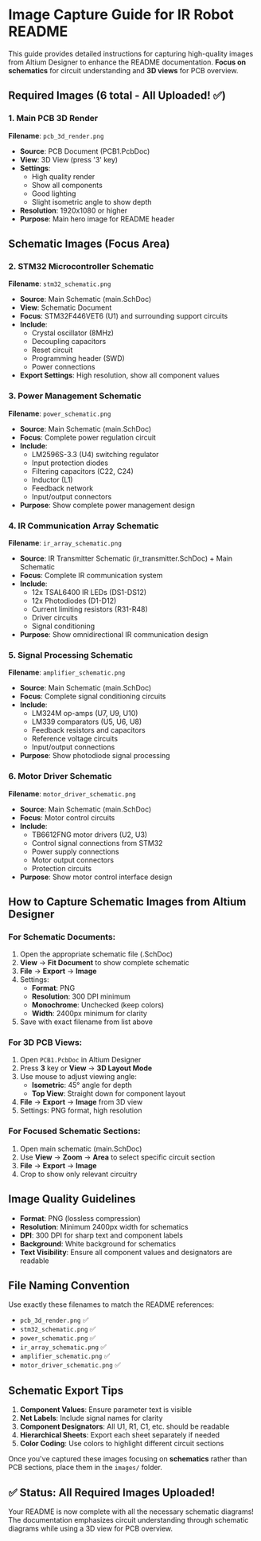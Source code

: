 # Image Capture Guide for IR Robot README

This guide provides detailed instructions for capturing high-quality images from Altium Designer to enhance the README documentation. **Focus on schematics** for circuit understanding and **3D views** for PCB overview.

## Required Images (6 total - All Uploaded! ✅)

### 1. Main PCB 3D Render
**Filename**: `pcb_3d_render.png`
- **Source**: PCB Document (PCB1.PcbDoc)
- **View**: 3D View (press '3' key)
- **Settings**: 
  - High quality render
  - Show all components
  - Good lighting
  - Slight isometric angle to show depth
- **Resolution**: 1920x1080 or higher
- **Purpose**: Main hero image for README header

## Schematic Images (Focus Area)

### 2. STM32 Microcontroller Schematic
**Filename**: `stm32_schematic.png`
- **Source**: Main Schematic (main.SchDoc)
- **View**: Schematic Document
- **Focus**: STM32F446VET6 (U1) and surrounding support circuits
- **Include**: 
  - Crystal oscillator (8MHz)
  - Decoupling capacitors
  - Reset circuit
  - Programming header (SWD)
  - Power connections
- **Export Settings**: High resolution, show all component values

### 3. Power Management Schematic
**Filename**: `power_schematic.png`
- **Source**: Main Schematic (main.SchDoc)
- **Focus**: Complete power regulation circuit
- **Include**: 
  - LM2596S-3.3 (U4) switching regulator
  - Input protection diodes
  - Filtering capacitors (C22, C24)
  - Inductor (L1)
  - Feedback network
  - Input/output connectors
- **Purpose**: Show complete power management design

### 4. IR Communication Array Schematic
**Filename**: `ir_array_schematic.png`
- **Source**: IR Transmitter Schematic (ir_transmitter.SchDoc) + Main Schematic
- **Focus**: Complete IR communication system
- **Include**: 
  - 12x TSAL6400 IR LEDs (DS1-DS12)
  - 12x Photodiodes (D1-D12)
  - Current limiting resistors (R31-R48)
  - Driver circuits
  - Signal conditioning
- **Purpose**: Show omnidirectional IR communication design

### 5. Signal Processing Schematic
**Filename**: `amplifier_schematic.png`
- **Source**: Main Schematic (main.SchDoc)
- **Focus**: Complete signal conditioning circuits
- **Include**: 
  - LM324M op-amps (U7, U9, U10)
  - LM339 comparators (U5, U6, U8)
  - Feedback resistors and capacitors
  - Reference voltage circuits
  - Input/output connections
- **Purpose**: Show photodiode signal processing

### 6. Motor Driver Schematic
**Filename**: `motor_driver_schematic.png`
- **Source**: Main Schematic (main.SchDoc)
- **Focus**: Motor control circuits
- **Include**: 
  - TB6612FNG motor drivers (U2, U3)
  - Control signal connections from STM32
  - Power supply connections
  - Motor output connectors
  - Protection circuits
- **Purpose**: Show motor control interface design

## How to Capture Schematic Images from Altium Designer

### For Schematic Documents:
1. Open the appropriate schematic file (.SchDoc)
2. **View** → **Fit Document** to show complete schematic
3. **File** → **Export** → **Image**
4. Settings:
   - **Format**: PNG
   - **Resolution**: 300 DPI minimum
   - **Monochrome**: Unchecked (keep colors)
   - **Width**: 2400px minimum for clarity
5. Save with exact filename from list above

### For 3D PCB Views:
1. Open `PCB1.PcbDoc` in Altium Designer
2. Press **3** key or **View** → **3D Layout Mode**
3. Use mouse to adjust viewing angle:
   - **Isometric**: 45° angle for depth
   - **Top View**: Straight down for component layout
4. **File** → **Export** → **Image** from 3D view
5. Settings: PNG format, high resolution

### For Focused Schematic Sections:
1. Open main schematic (main.SchDoc)
2. Use **View** → **Zoom** → **Area** to select specific circuit section
3. **File** → **Export** → **Image**
4. Crop to show only relevant circuitry

## Image Quality Guidelines

- **Format**: PNG (lossless compression)
- **Resolution**: Minimum 2400px width for schematics
- **DPI**: 300 DPI for sharp text and component labels
- **Background**: White background for schematics
- **Text Visibility**: Ensure all component values and designators are readable

## File Naming Convention

Use exactly these filenames to match the README references:
- `pcb_3d_render.png` ✅
- `stm32_schematic.png` ✅
- `power_schematic.png` ✅
- `ir_array_schematic.png` ✅
- `amplifier_schematic.png` ✅
- `motor_driver_schematic.png` ✅

## Schematic Export Tips

1. **Component Values**: Ensure parameter text is visible
2. **Net Labels**: Include signal names for clarity
3. **Component Designators**: All U1, R1, C1, etc. should be readable
4. **Hierarchical Sheets**: Export each sheet separately if needed
5. **Color Coding**: Use colors to highlight different circuit sections

Once you've captured these images focusing on **schematics** rather than PCB sections, place them in the `images/` folder. 

## ✅ Status: All Required Images Uploaded!

Your README is now complete with all the necessary schematic diagrams! The documentation emphasizes circuit understanding through schematic diagrams while using a 3D view for PCB overview.
